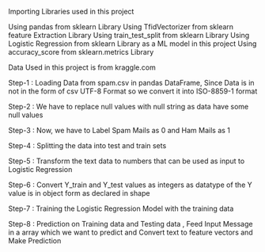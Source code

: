 Importing Libraries used in this project

Using pandas from sklearn Library
Using TfidVectorizer from sklearn feature Extraction Library
Using train_test_split from sklearn Library
Using Logistic Regression from sklearn Library as a ML model in this project
Using accuracy_score from sklearn.metrics Library

Data Used in this project is from kraggle.com

Step-1 : Loading Data from spam.csv in pandas DataFrame, Since Data is in not in the form of csv UTF-8 Format so we convert it into ISO-8859-1 format

Step-2 : We have to replace null values with null string as data have some null values

Step-3 : Now, we have to Label Spam Mails as 0 and Ham Mails as 1

Step-4 : Splitting the data into test and train sets

Step-5 : Transform the text data to numbers that can be used as input to Logistic Regression

Step-6 : Convert Y_train and Y_test values as integers as datatype of the Y value is in object form as declared in shape

Step-7 : Training the Logistic Regression Model with the training data

Step-8 : Prediction on Training data and Testing data , Feed Input Message in a array which we want to predict and Convert text to feature vectors and Make Prediction

